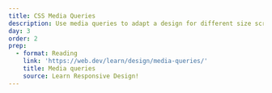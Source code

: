 ```yaml
---
title: CSS Media Queries
description: Use media queries to adapt a design for different size screens
day: 3
order: 2
prep:
  - format: Reading
    link: 'https://web.dev/learn/design/media-queries/'
    title: Media queries
    source: Learn Responsive Design!
---
```

